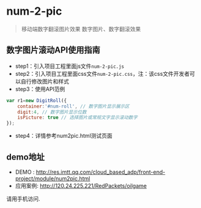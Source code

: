 # num-2-pic

> 移动端数字翻滚图片效果
> 数字图片、数字翻滚效果

## 数字图片滚动API使用指南
  * step1：引入项目工程里面js文件`num-2-pic.js`
  * step2：引入项目工程里面css文件`num-2-pic.css`，注：该css文件开发者可以自行修改图片和样式
  * step3：使用API范例

  ```js
  var r1=new DigitRoll({
      container:'#num-roll', // 数字图片显示展示区
      digit:4, // 数字图片显示位数
      isPicture: true // 选择图片或常规文字显示滚动数字
  });
  ```

  * step4：详情参考num2pic.html测试页面

## demo地址
  * DEMO : http://res.imtt.qq.com/cloud_based_adp/front-end-project/module/num2pic.html
  * 应用案例: http://120.24.225.221/RedPackets/oilgame
  
请用手机访问.
